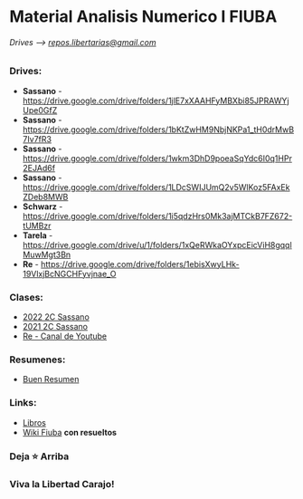 # Material Analisis Numerico I FIUBA
###### Drives  --> repos.libertarias@gmail.com

### Drives:
* __Sassano__ - https://drive.google.com/drive/folders/1jlE7xXAAHFyMBXbi85JPRAWYjUpe0GfZ
* __Sassano__ - https://drive.google.com/drive/folders/1bKtZwHM9NbjNKPa1_tH0drMwB7Iv7fR3
* __Sassano__ - https://drive.google.com/drive/folders/1wkm3DhD9poeaSqYdc6I0q1HPr2EJAd6f
* __Sassano__ - https://drive.google.com/drive/folders/1LDcSWIJUmQ2v5WlKoz5FAxEkZDeb8MWB
* __Schwarz__ - https://drive.google.com/drive/folders/1i5qdzHrs0Mk3ajMTCkB7FZ672-tUMBzr
* __Tarela__ - https://drive.google.com/drive/u/1/folders/1xQeRWkaOYxpcEicViH8gqqlMuwMgt3Bn
* __Re__ - https://drive.google.com/drive/folders/1ebisXwyLHk-19VlxjBcNGCHFyvjnae_O

<!-- Subir Cavaliere -->

### Clases: 
* [2022 2C Sassano](https://www.youtube.com/playlist?list=PL-vAkTpuZNGCyKcFoCbJc7mVXwMrddszM)
* [2021 2C Sassano](https://www.youtube.com/playlist?list=PL-vAkTpuZNGAwSUXLD-zoV7FXT9uoFKm0)
* [Re - Canal de Youtube](https://www.youtube.com/@modelacionnumerica2361)
<!-- Clases de Cavaliere https://drive.google.com/drive/folders/1FTWnk2FDlu90DAPHMCNabZfR_r-I6aU- -->

### Resumenes:
* [Buen Resumen](https://tide-lantern-9ea.notion.site/Interpolaci-n-Polinomial-ac4e0aa7a33942939d41bba6d774b23f)

### Links: 
* [Libros](https://drive.google.com/drive/folders/1bg53bKIOPFbmmpcbZunF5-_UOw0FVow5)
* [Wiki Fiuba](http://wiki.foros-fiuba.com.ar/materias:75:12) __con resueltos__

  
### Deja ⭐ Arriba
### Viva la Libertad Carajo!

